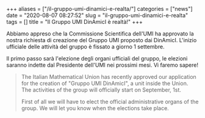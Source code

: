 +++
aliases = ["/il-gruppo-umi-dinamici-e-realta/"]
categories = ["news"]
date = "2020-08-07 08:27:52"
slug = "il-gruppo-umi-dinamici-e-realta"
tags = []
title = "Il Gruppo UMI DinAmicI è realtà!"
+++

Abbiamo appreso che la Commissione Scientifica dell'UMI ha approvato la
nostra richiesta di creazione del Gruppo UMI proposto dai DinAmicI.
L'inizio ufficiale delle attività del gruppo è fissato a giorno 1
settembre.

Il primo passo sarà l'elezione degli organi ufficiali del gruppo, le
elezioni saranno indette dal Presidente dell'UMI nei prossimi mesi. Vi
faremo sapere!

> The Italian Mathematical Union has recently approved our application
> for the creation of "Gruppo UMI DinAmicI", a unit inside the Union.
> The activities of the group will officially start on September, 1st.
>
> First of all we will have to elect the official administrative organs
> of the group. We will let you know when the elections take place.
